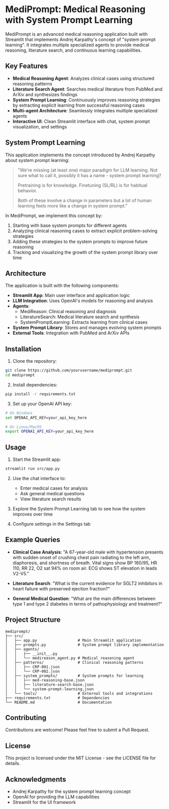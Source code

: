 # MediPrompt: Medical Reasoning with System Prompt Learning

MediPrompt is an advanced medical reasoning application built with Streamlit that implements Andrej Karpathy's concept of "system prompt learning". It integrates multiple specialized agents to provide medical reasoning, literature search, and continuous learning capabilities.

## Key Features

- **Medical Reasoning Agent**: Analyzes clinical cases using structured reasoning patterns
- **Literature Search Agent**: Searches medical literature from PubMed and ArXiv and synthesizes findings
- **System Prompt Learning**: Continuously improves reasoning strategies by extracting explicit learning from successful reasoning cases
- **Multi-agent Architecture**: Seamlessly integrates multiple specialized agents
- **Interactive UI**: Clean Streamlit interface with chat, system prompt visualization, and settings

## System Prompt Learning

This application implements the concept introduced by Andrej Karpathy about system prompt learning:

> "We're missing (at least one) major paradigm for LLM learning. Not sure what to call it, possibly it has a name - system prompt learning?
>
> Pretraining is for knowledge.
> Finetuning (SL/RL) is for habitual behavior.
>
> Both of these involve a change in parameters but a lot of human learning feels more like a change in system prompt."

In MediPrompt, we implement this concept by:

1. Starting with base system prompts for different agents
2. Analyzing clinical reasoning cases to extract explicit problem-solving strategies
3. Adding these strategies to the system prompts to improve future reasoning
4. Tracking and visualizing the growth of the system prompt library over time

## Architecture

The application is built with the following components:

- **Streamlit App**: Main user interface and application logic
- **LLM Integration**: Uses OpenAI's models for reasoning and analysis
- **Agents**:
  - MediReason: Clinical reasoning and diagnosis
  - LiteratureSearch: Medical literature search and synthesis
  - SystemPromptLearning: Extracts learning from clinical cases
- **System Prompt Library**: Stores and manages evolving system prompts
- **External Tools**: Integration with PubMed and ArXiv APIs

## Installation

1. Clone the repository:
```bash
git clone https://github.com/yourusername/mediprompt.git
cd mediprompt
```

2. Install dependencies:
```bash
pip install -r requirements.txt
```

3. Set up your OpenAI API key:
```bash
# On Windows
set OPENAI_API_KEY=your_api_key_here

# On Linux/MacOS
export OPENAI_API_KEY=your_api_key_here
```

## Usage

1. Start the Streamlit app:
```bash
streamlit run src/app.py
```

2. Use the chat interface to:
   - Enter medical cases for analysis
   - Ask general medical questions
   - View literature search results

3. Explore the System Prompt Learning tab to see how the system improves over time

4. Configure settings in the Settings tab

## Example Queries

- **Clinical Case Analysis**: "A 67-year-old male with hypertension presents with sudden onset of crushing chest pain radiating to the left arm, diaphoresis, and shortness of breath. Vital signs show BP 160/95, HR 110, RR 22, O2 sat 94% on room air. ECG shows ST elevation in leads V2-V5."

- **Literature Search**: "What is the current evidence for SGLT2 inhibitors in heart failure with preserved ejection fraction?"

- **General Medical Question**: "What are the main differences between type 1 and type 2 diabetes in terms of pathophysiology and treatment?"

## Project Structure

```
mediprompt/
├── src/
│   ├── app.py                  # Main Streamlit application
│   ├── prompts.py              # System prompt library implementation
│   ├── agents/
│   │   ├── __init__.py
│   │   └── medireason_agent.py # Medical reasoning agent
│   ├── patterns/               # Clinical reasoning patterns
│   │   ├── CRP-001.json
│   │   └── CRP-002.json
│   ├── system_prompts/         # System prompts for learning
│   │   ├── med-reasoning-base.json
│   │   ├── literature-search-base.json
│   │   └── system-prompt-learning.json
│   └── tools/                  # External tools and integrations
├── requirements.txt            # Dependencies
└── README.md                   # Documentation
```

## Contributing

Contributions are welcome! Please feel free to submit a Pull Request.

## License

This project is licensed under the MIT License - see the LICENSE file for details.

## Acknowledgments

- Andrej Karpathy for the system prompt learning concept
- OpenAI for providing the LLM capabilities
- Streamlit for the UI framework 